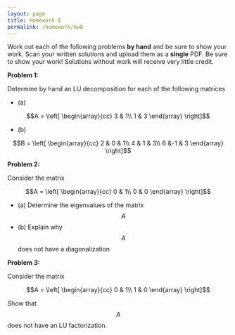 ```yaml
---
layout: page
title: Homework 8
permalink: /homework/hw8
---
```


Work out each of the following problems **by hand** and be sure to show your work.  Scan your written solutions and upload them as a **single** PDF.
Be sure to show your work!  Solutions without work will receive very little credit.

**Problem 1:**

Determine by hand an LU decomposition for each of the following matrices

* (a)

$$A = \left[
\begin{array}{cc}
3 & 1\\
1 & 3
\end{array}
\right]$$

* (b)

$$B = \left[
\begin{array}{cc}
2 & 0 & 1\\
4 & 1 & 3\\
6 &-1 & 3
\end{array}
\right]$$

**Problem 2:**

Consider the matrix

$$A = \left[
\begin{array}{cc}
0 & 1\\
0 & 0
\end{array}
\right]$$

* (a) Determine the eigenvalues of the matrix $$A$$
* (b) Explain why $$A$$ does not have a diagonalization

**Problem 3:**

Consider the matrix

$$A = \left[
\begin{array}{cc}
0 & 1\\
1 & 0
\end{array}
\right]$$

Show that $$A$$ does not have an LU factorization.



